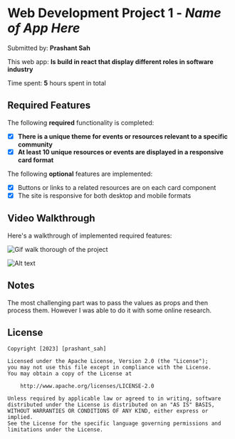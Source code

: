 # Web Development Project 1 - *Name of App Here*

Submitted by: **Prashant Sah**

This web app: **Is build in react that display different roles in software industry**

Time spent: **5** hours spent in total

## Required Features

The following **required** functionality is completed:

- [x] **There is a unique theme for events or resources relevant to a specific community**
- [x] **At least 10 unique resources or events are displayed in a responsive card format**

The following **optional** features are implemented:

- [x] Buttons or links to a related resources are on each card component
- [x] The site is responsive for both desktop and mobile formats

## Video Walkthrough

Here's a walkthrough of implemented required features:

![Gif walk thorough of the project](https://im3.ezgif.com/tmp/ezgif-3-ff60c554e1.gif)

![Alt text](../rec1-gif.gif)

## Notes

The most challenging part was to pass the values as props and then process them. However I was able to do it with some online research.

## License

    Copyright [2023] [prashant_sah]

    Licensed under the Apache License, Version 2.0 (the "License");
    you may not use this file except in compliance with the License.
    You may obtain a copy of the License at

        http://www.apache.org/licenses/LICENSE-2.0

    Unless required by applicable law or agreed to in writing, software
    distributed under the License is distributed on an "AS IS" BASIS,
    WITHOUT WARRANTIES OR CONDITIONS OF ANY KIND, either express or implied.
    See the License for the specific language governing permissions and
    limitations under the License.